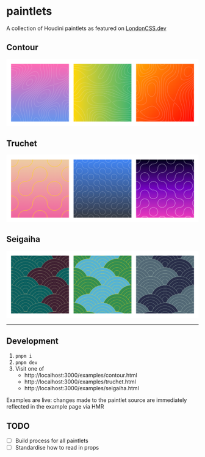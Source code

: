 # paintlets

A collection of Houdini paintlets as featured on [LondonCSS.dev](https://www.LondonCSS.dev)

## Contour

!["3 square divs with different Contour patterns"](assets/localhost_3000_examples_contours.html.png)

## Truchet

!["3 square divs with different Truchet patterns"](assets/localhost_3000_examples_truchet.html.png)
## Seigaiha

!["3 square divs with different Seigaiha patterns"](assets/localhost_3000_examples_seigaiha.html.png)

---

## Development

1. ```pnpm i```
1. ```pnpm dev```
1. Visit one of
    - http://localhost:3000/examples/contour.html
    - http://localhost:3000/examples/truchet.html
    - http://localhost:3000/examples/seigaiha.html

Examples are live: changes made to the paintlet source are immediately reflected in the example page via HMR

## TODO

- [ ] Build process for all paintlets
- [ ] Standardise how to read in props
